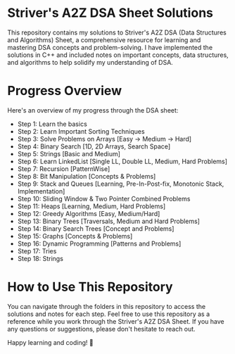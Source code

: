 
# Striver's A2Z DSA Sheet Solutions
This repository contains my solutions to Striver's A2Z DSA (Data Structures and Algorithms) Sheet, a comprehensive resource for learning and mastering DSA concepts and problem-solving. I have implemented the solutions in C++ and included notes on important concepts, data structures, and algorithms to help solidify my understanding of DSA.

# Progress Overview
Here's an overview of my progress through the DSA sheet:

- Step 1: Learn the basics
- Step 2: Learn Important Sorting Techniques
- Step 3: Solve Problems on Arrays [Easy -> Medium -> Hard]
- Step 4: Binary Search [1D, 2D Arrays, Search Space]
- Step 5: Strings [Basic and Medium]
- Step 6: Learn LinkedList [Single LL, Double LL, Medium, Hard Problems]
- Step 7: Recursion [PatternWise]
- Step 8: Bit Manipulation [Concepts & Problems]
- Step 9: Stack and Queues [Learning, Pre-In-Post-fix, Monotonic Stack, Implementation]
- Step 10: Sliding Window & Two Pointer Combined Problems
- Step 11: Heaps [Learning, Medium, Hard Problems]
- Step 12: Greedy Algorithms [Easy, Medium/Hard]
- Step 13: Binary Trees [Traversals, Medium and Hard Problems]
- Step 14: Binary Search Trees [Concept and Problems]
- Step 15: Graphs [Concepts & Problems]
- Step 16: Dynamic Programming [Patterns and Problems]
- Step 17: Tries
- Step 18: Strings


# How to Use This Repository
You can navigate through the folders in this repository to access the solutions and notes for each step. Feel free to use this repository as a reference while you work through the Striver's A2Z DSA Sheet. If you have any questions or suggestions, please don't hesitate to reach out.

Happy learning and coding! 🚀
